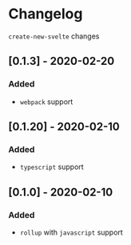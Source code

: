 # Changelog

`create-new-svelte` changes

## [0.1.3] - 2020-02-20

### Added

- `webpack` support

## [0.1.20] - 2020-02-10

### Added

- `typescript` support

## [0.1.0] - 2020-02-10

### Added

- `rollup` with `javascript` support